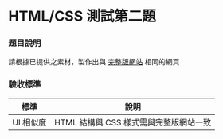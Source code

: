 # HTML/CSS 測試第二題

### 題目說明

請根據已提供之素材，製作出與 [完整版網站](https://wucareer-f2e-html-test-2.netlify.app/) 相同的網頁

### 驗收標準

| 標準      | 說明                                   |
| --------- | -------------------------------------- |
| UI 相似度 | HTML 結構與 CSS 樣式需與完整版網站一致 |
